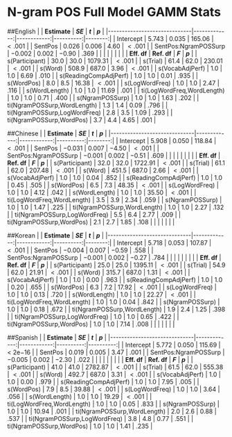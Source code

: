 # N-gram POS Full Model GAMM Stats

##English
|                              | **Estimate** |    ***SE*** |   ***t*** | ***p*** |
|------------------------------|-------------:|------------:|----------:|--------:|
| Intercept                    |      $5.743$ |     $0.035$ |  $165.06$ | $<.001$ |
| SentPos                      |      $0.026$ |     $0.006$ |    $4.60$ | $<.001$ |
| SentPos:NgramPOSSurp         |     $-0.002$ |     $0.002$ |   $-0.90$ |  $.369$ |
|                              |              |             |           |         |
|                              |  **Eff. df** | **Ref. df** |   ***F*** | ***p*** |
| s(Participant)               |       $30.0$ |      $30.0$ | $1079.31$ | $<.001$ |
| s(Trial)                     |       $61.4$ |      $62.0$ |  $230.01$ | $<.001$ |
| s(Word)                      |      $508.9$ |     $687.0$ |    $3.96$ | $<.001$ |
| s(VocabAdjPerf)              |        $1.0$ |       $1.0$ |    $6.69$ |  $.010$ |
| s(ReadingCompAdjPerf)        |        $1.0$ |       $1.0$ |    $0.01$ |  $.935$ |
| s(WordPos)                   |        $8.0$ |       $8.5$ |   $16.38$ | $<.001$ |
| s(LogWordFreq)               |        $1.0$ |       $1.0$ |    $2.47$ |  $.116$ |
| s(WordLength)                |        $1.0$ |       $1.0$ |   $11.69$ |  $.001$ |
| ti(LogWordFreq,WordLength)   |        $1.0$ |       $1.0$ |    $0.71$ |  $.400$ |
| s(NgramPOSSurp)              |        $1.0$ |       $1.0$ |    $1.63$ |  $.202$ |
| ti(NgramPOSSurp,WordLength)  |        $1.3$ |       $1.4$ |    $0.09$ |  $.796$ |
| ti(NgramPOSSurp,LogWordFreq) |        $2.8$ |       $3.5$ |    $1.09$ |  $.293$ |
| ti(NgramPOSSurp,WordPos)     |        $3.7$ |       $4.4$ |    $4.65$ |  $.001$ |

##Chinese
|                              | **Estimate** |    ***SE*** |   ***t*** | ***p*** |
|------------------------------|-------------:|------------:|----------:|--------:|
| Intercept                    |      $5.908$ |     $0.050$ |  $118.84$ | $<.001$ |
| SentPos                      |     $-0.031$ |     $0.007$ |   $-4.50$ | $<.001$ |
| SentPos:NgramPOSSurp         |     $-0.001$ |     $0.002$ |   $-0.51$ |  $.609$ |
|                              |              |             |           |         |
|                              |  **Eff. df** | **Ref. df** |   ***F*** | ***p*** |
| s(Participant)               |       $32.0$ |      $32.0$ | $1722.91$ | $<.001$ |
| s(Trial)                     |       $61.1$ |      $62.0$ |  $207.48$ | $<.001$ |
| s(Word)                      |      $451.5$ |     $687.0$ |    $2.66$ | $<.001$ |
| s(VocabAdjPerf)              |        $1.0$ |       $1.0$ |    $0.04$ |  $.852$ |
| s(ReadingCompAdjPerf)        |        $1.0$ |       $1.0$ |    $0.45$ |  $.505$ |
| s(WordPos)                   |        $6.5$ |       $7.3$ |   $48.35$ | $<.001$ |
| s(LogWordFreq)               |        $1.0$ |       $1.0$ |    $4.12$ |  $.042$ |
| s(WordLength)                |        $1.0$ |       $1.0$ |   $35.50$ | $<.001$ |
| ti(LogWordFreq,WordLength)   |        $3.5$ |       $3.9$ |    $2.34$ |  $.059$ |
| s(NgramPOSSurp)              |        $1.0$ |       $1.0$ |    $1.47$ |  $.225$ |
| ti(NgramPOSSurp,WordLength)  |        $1.0$ |       $1.0$ |    $2.27$ |  $.132$ |
| ti(NgramPOSSurp,LogWordFreq) |        $5.5$ |       $6.4$ |    $2.77$ |  $.009$ |
| ti(NgramPOSSurp,WordPos)     |        $2.1$ |       $2.7$ |    $1.85$ |  $.108$ |
|                              |              |             |           |         |

##Korean
|                              | **Estimate** |    ***SE*** |   ***t*** | ***p*** |
|------------------------------|-------------:|------------:|----------:|--------:|
| Intercept                    |      $5.718$ |     $0.053$ |  $107.87$ | $<.001$ |
| SentPos                      |     $-0.004$ |     $0.007$ |   $-0.59$ |  $.558$ |
| SentPos:NgramPOSSurp         |     $-0.001$ |     $0.002$ |   $-0.27$ |  $.784$ |
|                              |              |             |           |         |
|                              |  **Eff. df** | **Ref. df** |   ***F*** | ***p*** |
| s(Participant)               |       $25.0$ |      $25.0$ | $1395.11$ | $<.001$ |
| s(Trial)                     |       $54.9$ |      $62.0$ |   $21.91$ | $<.001$ |
| s(Word)                      |      $315.7$ |     $687.0$ |    $1.31$ | $<.001$ |
| s(VocabAdjPerf)              |        $1.0$ |       $1.0$ |    $0.00$ |  $.963$ |
| s(ReadingCompAdjPerf)        |        $1.0$ |       $1.0$ |    $0.20$ |  $.655$ |
| s(WordPos)                   |        $6.3$ |       $7.2$ |   $17.92$ | $<.001$ |
| s(LogWordFreq)               |        $1.0$ |       $1.0$ |    $0.13$ |  $.720$ |
| s(WordLength)                |        $1.0$ |       $1.0$ |   $22.27$ | $<.001$ |
| ti(LogWordFreq,WordLength)   |        $1.0$ |       $1.0$ |    $0.04$ |  $.842$ |
| s(NgramPOSSurp)              |        $1.0$ |       $1.0$ |    $0.18$ |  $.672$ |
| ti(NgramPOSSurp,WordLength)  |        $1.9$ |       $2.4$ |    $1.25$ |  $.398$ |
| ti(NgramPOSSurp,LogWordFreq) |        $1.0$ |       $1.0$ |    $0.65$ |  $.422$ |
| ti(NgramPOSSurp,WordPos)     |        $1.0$ |       $1.0$ |    $7.14$ |  $.008$ |
|                              |              |             |           |         |

##Spanish
|                              | **Estimate** |    ***SE*** |   ***t*** |   ***p*** |
|------------------------------|-------------:|------------:|----------:|----------:|
| Intercept                    |      $5.772$ |     $0.050$ |  $115.69$ | < 2e$-16$ |
| SentPos                      |      $0.019$ |     $0.005$ |    $3.47$ |    $.001$ |
| SentPos:NgramPOSSurp         |     $-0.005$ |     $0.002$ |   $-2.30$ |    $.022$ |
|                              |              |             |           |           |
|                              |  **Eff. df** | **Ref. df** |   ***F*** |   ***p*** |
| s(Participant)               |       $41.0$ |      $41.0$ | $2782.87$ |   $<.001$ |
| s(Trial)                     |       $61.5$ |      $62.0$ |  $555.38$ |   $<.001$ |
| s(Word)                      |      $492.7$ |     $687.0$ |    $3.31$ |   $<.001$ |
| s(VocabAdjPerf)              |        $1.0$ |       $1.0$ |    $0.00$ |    $.979$ |
| s(ReadingCompAdjPerf)        |        $1.0$ |       $1.0$ |    $7.95$ |    $.005$ |
| s(WordPos)                   |        $7.9$ |       $8.5$ |   $39.88$ |   $<.001$ |
| s(LogWordFreq)               |        $1.0$ |       $1.0$ |    $3.64$ |    $.056$ |
| s(WordLength)                |        $1.0$ |       $1.0$ |   $19.29$ |   $<.001$ |
| ti(LogWordFreq,WordLength)   |        $1.0$ |       $1.0$ |    $0.05$ |    $.833$ |
| s(NgramPOSSurp)              |        $1.0$ |       $1.0$ |   $10.94$ |    $.001$ |
| ti(NgramPOSSurp,WordLength)  |        $2.0$ |       $2.6$ |    $0.88$ |    $.537$ |
| ti(NgramPOSSurp,LogWordFreq) |        $3.8$ |       $4.8$ |    $0.77$ |    $.551$ |
| ti(NgramPOSSurp,WordPos)     |        $1.0$ |       $1.0$ |    $1.41$ |    $.235$ |
